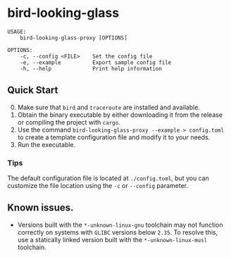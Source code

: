 # bird-looking-glass
```
USAGE:
    bird-looking-glass-proxy [OPTIONS]

OPTIONS:
    -c, --config <FILE>    Set the config file
    -e, --example          Export sample config file
    -h, --help             Print help information
```
## Quick Start
0. Make sure that `bird` and `traceroute` are installed and available.
1. Obtain the binary executable by either downloading it from the release or compiling the project with `cargo`.
2. Use the command `bird-looking-glass-proxy --example > config.toml` to create a template configuration file and modify it to your needs.
3. Run the executable.

### Tips
The default configuration file is located at `./config.toml`, but you can customize the file location using the `-c` or `--config` parameter.

## Known issues.
* Versions built with the `*-unknown-linux-gnu` toolchain may not function correctly on systems with `GLIBC` versions below `2.35`. To resolve this, use a statically linked version built with the `*-unknown-linux-musl` toolchain.